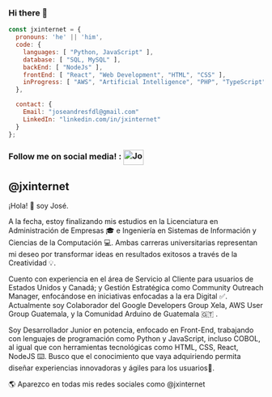 ### Hi there 👋

```js
const jxinternet = {
  pronouns: 'he' || 'him',
  code: {
    languages: [ "Python, JavaScript" ],
    database: [ "SQL, MySQL" ],
    backEnd: [ "NodeJs" ],
    frontEnd: [ "React", "Web Development", "HTML", "CSS" ],
    inProgress: [ "AWS", "Artificial Intelligence", "PHP", "TypeScript", "C#" ]
  },

  contact: {
    Email: "joseandresfdl@gmail.com"
    LinkedIn: "linkedin.com/in/jxinternet"
  }
};
```
<p align="right">
    <h3 align="left">Follow me on social media! : <a href="https://www.linkedin.com/in/jxinternet/" target="blank"><img align="center" src="https://raw.githubusercontent.com/rahuldkjain/github-profile-readme-generator/master/src/images/icons/Social/linked-in-alt.svg" alt="Jose Figueroa" height="30" width="40" /></a> </h3>
</p>

<h2>@jxinternet</h2>
<p>
  ¡Hola! 👋 soy José.

  A la fecha, estoy finalizando mis estudios en la Licenciatura en Administración de Empresas 🎓 e Ingeniería en Sistemas de Información y Ciencias de la Computación 💻. Ambas carreras universitarias representan mi deseo por transformar ideas en resultados exitosos a través de la Creatividad 💡. 

  Cuento con experiencia en el área de Servicio al Cliente para usuarios de Estados Unidos y Canadá; y Gestión Estratégica como Community Outreach Manager, enfocándose en iniciativas enfocadas a la era Digital ✅. Actualmente soy Colaborador del Google Developers Group Xela, AWS User Group Guatemala, y la Comunidad Arduino de Guatemala 🇬🇹 .

  Soy Desarrollador Junior en potencia, enfocado en Front-End, trabajando con lenguajes de programación como Python y JavaScript, incluso COBOL, al igual que con herramientas tecnológicas como HTML, CSS, React, NodeJS ⌨️. Busco que el conocimiento que vaya adquiriendo permita diseñar experiencias innovadoras y ágiles para los usuarios🔗. 

🌎 Aparezco en todas mis redes sociales como @jxinternet

<!--
**jxinternet/jxinternet** is a ✨ _special_ ✨ repository because its `README.md` (this file) appears on your GitHub profile.
-->

